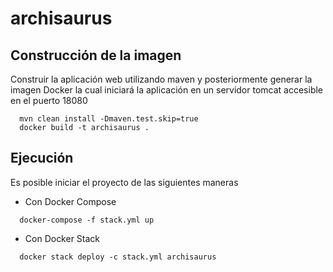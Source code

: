# archisaurus

## Construcción de la imagen

Construir la aplicación web utilizando maven y posteriormente generar la imagen Docker la cual iniciará la aplicación en un servidor tomcat accesible en el puerto 18080

```
  mvn clean install -Dmaven.test.skip=true 
  docker build -t archisaurus . 
```

## Ejecución

Es posible iniciar el proyecto de las siguientes maneras

* Con Docker Compose
```
  docker-compose -f stack.yml up
```

* Con Docker Stack
```
  docker stack deploy -c stack.yml archisaurus
```
